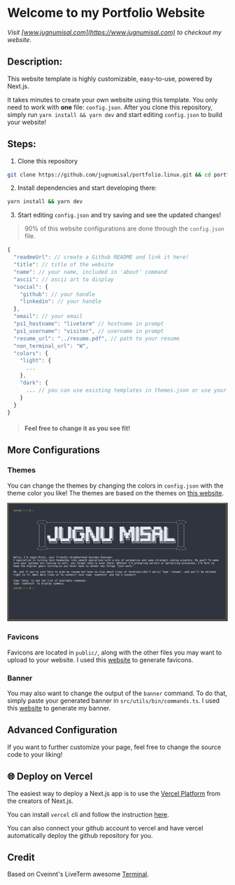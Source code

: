 # Welcome to my Portfolio Website

*Visit [www.jugnumisal.com](https://www.jugnumisal.com) to checkout my website.*

## Description:
This website template is highly customizable, easy-to-use, powered by Next.js.

It takes minutes to create your own website using this template. You only need to work with **one** file: `config.json`. After you clone this repository, simply run `yarn install && yarn dev` and start editing `config.json` to build your website!

## Steps:

1. Clone this repository

```bash
git clone https://github.com/jugnumisal/portfolio.linux.git && cd portfolio.linux
```

2. Install dependencies and start developing there:

```bash
yarn install && yarn dev
```

3. Start editing `config.json` and try saving and see the updated changes!

> 90% of this website configurations are done through the `config.json` file.

```javascript
{
  "readmeUrl": // create a Github README and link it here!
  "title": // title of the website
  "name": // your name, included in 'about' command
  "ascii": // ascii art to display
  "social": {
    "github": // your handle
    "linkedin": // your handle
  },
  "email": // your email
  "ps1_hostname": "liveterm" // hostname in prompt
  "ps1_username": "visitor", // username in prompt
  "resume_url": "../resume.pdf", // path to your resume
  "non_terminal_url": "W",
  "colors": {
    "light": {
      ...
    },
    "dark": {
      ... // you can use existing templates in themes.json or use your own!
    }
  }
}
```

> #### Feel free to change it as you see fit!


## More Configurations

### Themes

You can change the themes by changing the colors in `config.json` with the theme color you like! The themes are based on the themes on [this website](https://glitchbone.github.io/vscode-base16-term/#/).


![img](Preview.png)

### Favicons

Favicons are located in `public/`, along with the other files you may want to upload to your website. I used this [website](https://www.favicon-generator.org/) to generate favicons.

### Banner

You may also want to change the output of the `banner` command. To do that, simply paste your generated banner in `src/utils/bin/commands.ts`. I used this [website](https://www.asciiart.eu/text-to-ascii-art) to generate my banner.

## Advanced Configuration

If you want to further customize your page, feel free to change the source code to your liking!

## 🌐 Deploy on Vercel

The easiest way to deploy a Next.js app is to use the [Vercel Platform](https://vercel.com/) from the creators of Next.js.

You can install `vercel` cli and follow the instruction [here](https://vercel.com/docs/concepts/deployments/overview).

You can also connect your github account to vercel and have vercel automatically deploy the github repository for you.

## Credit

Based on Cveinnt's LiveTerm awesome [Terminal](https://github.com/Cveinnt/LiveTerm).
